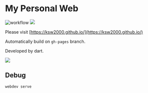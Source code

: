 # My Personal Web

![workflow](https://img.shields.io/github/workflow/status/ksw2000/ksw2000.github.io/Dart?style=flat-square) ![](https://img.shields.io/github/license/ksw2000/ksw2000.github.io?style=flat-square)

Please visit [https://ksw2000.github.io/](https://ksw2000.github.io/)

Automatically build on `gh-pages` branch.

Developed by dart.

![](https://dart.dev/assets/shared/dart/icon/64.png)

## Debug

```sh
webdev serve
```
